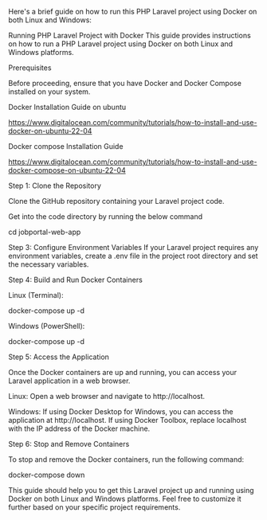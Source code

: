 Here's a brief guide on how to run this PHP Laravel project using Docker on both Linux and Windows:

Running PHP Laravel Project with Docker
This guide provides instructions on how to run a PHP Laravel project using Docker on both Linux and Windows platforms.

Prerequisites

Before proceeding, ensure that you have Docker and Docker Compose installed on your system.


Docker Installation Guide on ubuntu 



https://www.digitalocean.com/community/tutorials/how-to-install-and-use-docker-on-ubuntu-22-04


Docker compose Installation Guide

https://www.digitalocean.com/community/tutorials/how-to-install-and-use-docker-compose-on-ubuntu-22-04

Step 1: Clone the Repository


Clone the GitHub repository containing your Laravel project code.


Get into the code directory by running the below command


cd jobportal-web-app

Step 3: Configure Environment Variables
If your Laravel project requires any environment variables, create a .env file in the project root directory and set the necessary variables.

Step 4: Build and Run Docker Containers

Linux (Terminal):

docker-compose up -d

Windows (PowerShell):

docker-compose up -d

Step 5: Access the Application


Once the Docker containers are up and running, you can access your Laravel application in a web browser.

Linux: Open a web browser and navigate to http://localhost.


Windows: If using Docker Desktop for Windows, you can access the application at http://localhost. 
If using Docker Toolbox, replace localhost with the IP address of the Docker machine.


Step 6: Stop and Remove Containers


To stop and remove the Docker containers, run the following command:


docker-compose down


This guide should help you to get this Laravel project up and running using Docker on both Linux and Windows platforms. 
Feel free to customize it further based on your specific project requirements.
